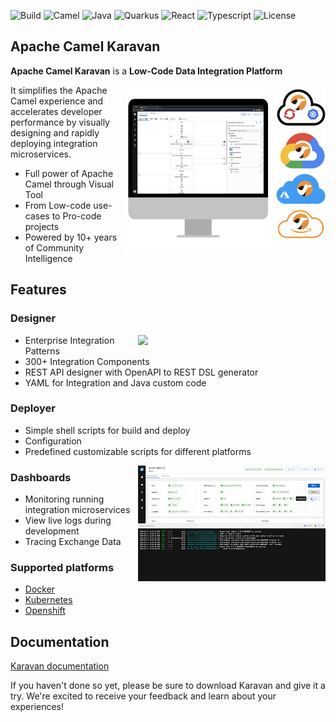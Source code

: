 ![Build](https://img.shields.io/badge/Build_with-Fun-blue.svg?style=for-the-badge)
![Camel](https://img.shields.io/badge/-Camel-blue.svg?style=for-the-badge&)
![Java](https://img.shields.io/badge/-Java-blue.svg?style=for-the-badge&logo=java)
![Quarkus](https://img.shields.io/badge/-Quarkus-blue.svg?style=for-the-badge&logo=quarkus)
![React](https://img.shields.io/badge/-React-blue.svg?style=for-the-badge&logo=react)
![Typescript](https://img.shields.io/badge/-Typescript-blue.svg?style=for-the-badge&logo=typescript)
![License](https://img.shields.io/badge/License-Apache-blue.svg?style=for-the-badge&logo=apache)

## Apache Camel Karavan 

**Apache Camel Karavan** is a **Low-Code Data Integration Platform** 

<img align="right" width="320" src="images/karavan-clouds-large.png">


It simplifies the Apache Camel experience and accelerates developer performance by visually designing and rapidly deploying integration microservices.

* Full power of Apache Camel through Visual Tool
* From Low-code use-cases to Pro-code projects
* Powered by 10+ years of Community Intelligence

## Features

### Designer

<img align="right" width="300" src="images/karavan-vscode.png">

* Enterprise Integration Patterns
* 300+ Integration Components 
* REST API designer with OpenAPI to REST DSL generator
* YAML for Integration and Java custom code

### Deployer
* Simple shell scripts for build and deploy
* Configuration 
* Predefined customizable scripts for different platforms

<img align="right" width="300" src="images/karavan-dashboard.png">

### Dashboards
* Monitoring running integration microservices
* View live logs during development
* Tracing Exchange Data 

### Supported platforms
* [Docker](docs/WEB_DOCKER.md)
* [Kubernetes](docs/WEB_KUBERNETES.md)
* [Openshift](docs/WEB_OPENSHIFT.md)

## Documentation
[Karavan documentation](docs/README.md)

If you haven't done so yet, please be sure to download Karavan and give it a try. We're excited to receive your feedback and learn about your experiences!
